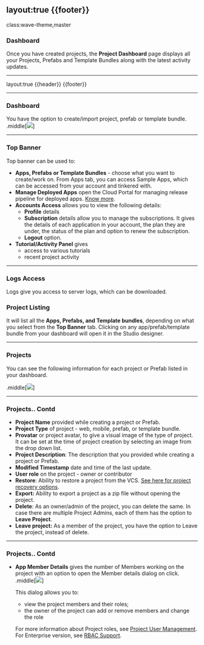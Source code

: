 layout:true
{{footer}}
---
class:wave-theme,master

### Dashboard
Once you have created projects, the **Project Dashboard** page displays all your Projects, Prefabs and Template Bundles along with the latest activity updates.

---
layout:true
{{header}}
{{footer}}

---
### Dashboard
You have the option to create/import project, prefab or template bundle. .middle[![](/learn/assets/project-listing.png)]

---
### Top Banner
Top banner can be used to:
- **Apps, Prefabs or Template Bundles** - choose what you want to create/work on.
From Apps tab, you can access Sample Apps, which can be accessed from your account and tinkered with.
- **Manage Deployed Apps** open the Cloud Portal for managing release pipeline for deployed apps. <a href="/learn/app-development/deployment/release-management/" target="_parent">Know more</a>.
- **Accounts Access** allows you to view the following details:
    - **Profile** details
    - **Subscription** details allow you to manage the subscriptions. It gives the details of each application in your account, the plan they are under, the status of the plan and option to renew the subscription.
    - **Logout** option.
- **Tutorial/Activity Panel** gives
    - access to various tutorials
    - recent project activity

---
### Logs Access
Logs give you access to server logs, which can be downloaded.

### Project Listing
It will list all the **Apps, Prefabs, and Template bundles**, depending on what you select from the **Top Banner** tab. Clicking on any app/prefab/template bundle from your dashboard will open it in the Studio designer.

---
### Projects
You can see the following information for each project or Prefab listed in your dashboard.

.middle[![](/learn/assets/Project-Details.png)]

---
### Projects.. Contd
- **Project Name** provided while creating a project or Prefab.
- **Project Type** of project - web, mobile, prefab, or template bundle.
- **Provatar** or project avatar, to give a visual image of the type of project. It can be set at the time of project creation by selecting an image from the drop down list.
- **Project Description**: The description that you provided while creating a project or Prefab.
- **Modified Timestamp** date and time of the last update.
- **User role** on the project - owner or contributor
- **Restore**: Ability to restore a project from the VCS. <a href="/learn/app-development/dev-integration/import-export-update-apps/#project-recovery" target="_parent">See here for project recovery options</a>.
- **Export:** Ability to export a project as a zip file without opening the project.
- **Delete**: As an owner/admin of the project, you can delete the same. In case there are multiple Project Admins, each of them has the option to **Leave Project**.
- **Leave project:** As a member of the project, you have the option to Leave the project, instead of delete.

---
### Projects.. Contd
- **App Member Details** gives the number of Members working on the project with an option to open the Member details dialog on click.
.middle[![](/learn/assets/user_management_add.png)]

    This dialog allows you to:

    - view the project members and their roles;
    - the owner of the project can add or remove members and change the role

    For more information about Project roles, see <a href="/learn/app-development/wavemaker-overview/project-user-management/" target="_parent">Project User Management</a>.
    For Enterprise version, see <a href="/learn/app-development/wavemaker-overview/rapid-rbac-support/#project_roles" target="_parent">RBAC Support</a>.

